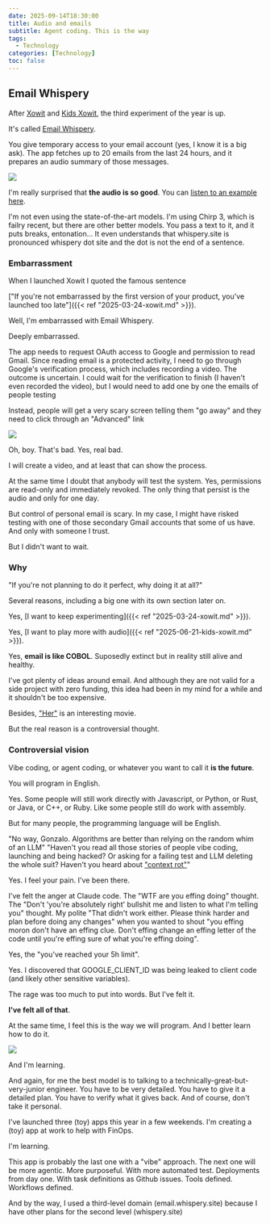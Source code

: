 ```yaml
---
date: 2025-09-14T18:30:00
title: Audio and emails
subtitle: Agent coding. This is the way
tags:
  - Technology
categories: [Technology]
toc: false
---
```


## Email Whispery

After [Xowit](https://xowit.com) and [Kids Xowit](https://kids.xowit.com), the third experiment of the year is up.

It's called [Email Whispery](https://email.whispery.site/).

You give temporary access to your email account (yes, I know it is a big ask). The app fetches up to 20 emails from the last 24 hours, and it prepares an audio summary of those messages.

![](/img/result-email-whispery.png)

I'm really surprised that **the audio is so good**. You can [listen to an example here](https://media-gonzalo.f-v.es/summary-example-email-whisery.mp3).


I'm not even using the state-of-the-art models. I'm using Chirp 3, which is failry recent, but there are other better models. You pass a text to it, and it puts breaks, entonation... It even understands that whispery.site is pronounced whispery dot site and the dot is not the end of a sentence.



### Embarrassment

When I launched Xowit I quoted the famous sentence

 ["If you're not embarrassed by the first version of your product, you've launched too late"]({{< ref "2025-03-24-xowit.md" >}}).

Well, I'm embarrassed with Email Whispery.

Deeply embarrassed.

The app needs to request OAuth access to Google and permission to read Gmail. Since reading email is a protected activity, I need to go through Google's verification process, which includes recording a video. The outcome is uncertain. I could wait for the verification to finish (I haven't even recorded the video), but I would need to add one by one the emails of people testing

Instead, people will get a very scary screen telling them "go away" and they need to click through an "Advanced" link

![](/img/Screenshot_2025-09-14_104329.png)

Oh, boy. That's bad. Yes, real bad.

I will create a video, and at least that can show the process.

At the same time I doubt that anybody will test the system. Yes, permissions are read-only and immediately revoked. The only thing that persist is the audio and only for one day.

But control of personal email is scary. In my case, I might have risked testing with one of those secondary Gmail accounts that some of us have. And only with someone I trust.

But I didn't want to wait.

### Why

"If you're not planning to do it perfect, why doing it at all?"

Several reasons, including a big one with its own section later on.

Yes, [I want to keep experimenting]({{< ref "2025-03-24-xowit.md" >}}).

Yes, [I want to play more with audio]({{< ref "2025-06-21-kids-xowit.md" >}}).

Yes, **email is like COBOL**. Suposedly extinct but in reality still alive and healthy.

I've got plenty of ideas around email. And although they are not valid for a side project with zero funding, this idea had been in my mind for a while and it shouldn't be too expensive.

Besides, ["Her"](https://en.wikipedia.org/wiki/Her_(2013_film)) is an interesting movie.

But the real reason is a controversial thought.

### Controversial vision

Vibe coding, or agent coding, or whatever you want to call it **is the future**.

You will program in English.

Yes. Some people will still work directly with Javascript, or Python, or Rust, or Java, or C++, or Ruby. Like some people still do work with assembly.

But for many people, the programming language will be English.

"No way, Gonzalo. Algorithms are better than relying on the random whim of an LLM"
"Haven't you read all those stories of people vibe coding, launching and being hacked? Or asking for a failing test and LLM deleting the whole suit? Haven't you heard about ["context rot"](https://x.com/simonw/status/1935478180443472340)"

Yes. I feel your pain. I've been there.

I've felt the anger at Claude code. The "WTF are you effing doing" thought. The "Don't 'you're absolutely right' bullshit me and listen to what I'm telling you" thought. My polite "That didn't work either. Please think harder and plan before doing any changes" when you wanted to shout "you effing moron don't have an effing clue. Don't effing change an effing letter of the code until you're effing sure of what you're effing doing".

Yes, the "you've reached your 5h limit".

Yes. I discovered that GOOGLE_CLIENT_ID was being leaked to client code (and likely other sensitive variables).

The rage was too much to put into words. But I've felt it.

**I've felt all of that**.

At the same time, I feel this is the way we will program. And I better learn how to do it.

![](/img/this-is-the-way.png)

And I'm learning.

And again, for me the best model is to talking to a technically-great-but-very-junior engineer. You have to be very detailed. You have to give it a detailed plan. You have to verify what it gives back. And of course, don't take it personal.

I've launched three (toy) apps this year in a few weekends. I'm creating a (toy) app at work to help with FinOps.

I'm learning.

This app is probably the last one with a "vibe" approach. The next one will be more agentic. More purposeful. With more automated test. Deployments from day one. With task definitions as Github issues. Tools defined. Workflows defined.

And by the way, I used a third-level domain (email.whispery.site) because I have other plans for the second level (whispery.site)
